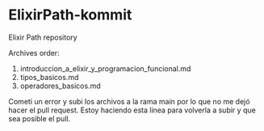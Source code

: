 # ElixirPath-kommit
Elixir Path repository

Archives order: 
1. introduccion_a_elixir_y_programacion_funcional.md
2. tipos_basicos.md
3. operadores_basicos.md

Cometi un error y subi los archivos a la rama main por lo que no me dejó hacer el pull request. Estoy haciendo esta linea para volverla a subir y que sea posible el pull.
